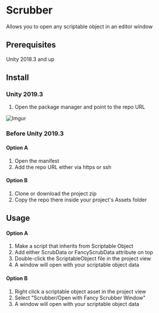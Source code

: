 # Scrubber
Allows you to open any scriptable object in an editor window 

## Prerequisites
Unity 2018.3 and up

## Install

### Unity 2019.3
1. Open the package manager and point to the repo URL

![Imgur](https://i.imgur.com/iYGgINz.png)

### Before Unity 2019.3

#### Option A
1. Open the manifest
2. Add the repo URL either via https or ssh

#### Option B
1. Clone or download the project zip
2. Copy the repo there inside your project's Assets folder

## Usage

#### Option A
1. Make a script that inherits from Scriptable Object
2. Add either ScrubData or FancyScrubData attribute on top
3. Double-click the ScriptableObject file in the project view
4. A window will open with your scriptable object data

#### Option B
1. Right click a scriptable object asset in the project view
2. Select "Scrubber/Open with Fancy Scrubber Window"
3. A window will open with your scriptable object data